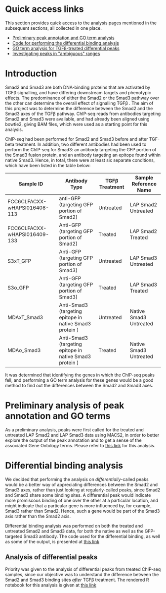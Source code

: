 
# Quick access links

This section provides quick access to the analysis pages mentioned in the subsequent sections, all collected in one place.

* [Preliminary peak annotation and GO term analysis](https://kkkaslikar.github.io/ChIP-seq-Analysis-SMAD2-SMAD3/Jeremy_chipseq/peak_annotation_go_term_analysis.nb.html)
* [Code for performing the differential binding analysis](https://kkkaslikar.github.io/ChIP-seq-Analysis-SMAD2-SMAD3/Jeremy_chipseq/differential_binding_pipeline.html)
* [GO term analysis for TGFβ-treated differential peaks](https://kkkaslikar.github.io/ChIP-seq-Analysis-SMAD2-SMAD3/Jeremy_chipseq/differential_binding/treated/treated-differential_binding.nb.html)
* [Investigating peaks in "ambiguous" ranges](https://kkkaslikar.github.io/ChIP-seq-Analysis-SMAD2-SMAD3/Jeremy_chipseq/differential_binding/treated/Gviz_motif.nb.html)



# Introduction

Smad2 and Smad3 are both DNA-binding proteins that are activated by TGFβ signalling, and have differing downstream targets and phenotypic effects. The predominance of either the Smad2 or the Smad3 pathway over the other can determine the overall effect of signalling TGFβ . The aim of this project was to determine the difference between the Smad2 and the Smad3 axes of the TGFβ pathway. ChIP-seq reads from antibodies targeting Smad2 and Smad3 were available, and had already been aligned using bowtie2, giving BAM files, which were used as a starting point for this analysis.

ChIP-seq had been performed for Smad2 and Smad3 before and after TGF-beta treatment. In addition, two different antibodies had been used to perform the ChIP-seq for Smad3: an antibody targeting the GFP portion of the Smad3 fusion protein, and an antibody targeting an epitope found within native Smad3. Hence, in total, there were at least six separate conditions, which have been listed in the table below:

| Sample ID                    | Antibody Type                                           | TGFβ Treatment | Sample Reference Name  |
| ---------------------------- | ------------------------------------------------------- | -------------- | ---------------------- |
| FCC6CLFACXX-wHAPSI016408-113 | anti-GFP (targeting GFP portion of Smad2)               | Untreated      | LAP Smad2 Untreated    |
| FCC6CLFACXX-wHAPSI016409-133 | Anti-GFP (targeting GFP portion of Smad2)               | Treated        | LAP Smad2 Treated      |
| S3xT_GFP                     | Anti-GFP (targeting GFP portion of Smad3)               | Untreated      | LAP Smad3 Untreated    |
| S3o_GFP                      | Anti-GFP (targeting GFP portion of Smad3)               | Treated        | LAP Smad3 Treated      |
| MDAxT_Smad3                  | Anti-Smad3 (targeting epitope in native Smad3 protein ) | Untreated      | Native Smad3 Untreated |
| MDAo_Smad3                   | Anti-Smad3 (targeting epitope in native Smad3 protein ) | Treated        | Native Smad3 Untreated |


It was determined that identifying the genes in which the ChIP-seq peaks fell, and performing a GO term analysis for these genes would be a good method to find out the differences between the Smad2 and Smad3 axes.

# Preliminary analysis of peak annotation and GO terms

As a preliminary analysis, peaks were first called for the treated and untreated LAP Smad2 and LAP Smad3 data using MACS2, in order to better explore the output of the peak annotation and to get a sense of the associated Gene Ontology terms. Please refer to [this link](https://kkkaslikar.github.io/ChIP-seq-Analysis-SMAD2-SMAD3/Jeremy_chipseq/peak_annotation_go_term_analysis.nb.html) for this analysis.

# Differential binding analysis

We decided that performing the analysis on *differentially*-called peaks would be a better way of appreciating differences between the Smad2 and Smad3 axes, rather than just looking at regularly-called peaks, since Smad2 and Smad3 share some binding sites. A differential peak would indicate more promiscous binding of one over the other at a particular location, and might indicate that a particular gene is more influenced by, for example, Smad3 rather than Smad2. Hence, such a gene would be part of the Smad3 axis rather than the Smad2 axis.

Differential binding analysis was performed on both the treated and untreated Smad2 and Smad3 data, for both the native as well as the GFP-targeted Smad3 antibody. The code used for the differential binding, as well as some of the output, is presented at [this link](https://kkkaslikar.github.io/ChIP-seq-Analysis-SMAD2-SMAD3/Jeremy_chipseq/differential_binding_pipeline.html)

## Analysis of differential peaks

Priority was given to the analysis of differential peaks from treated ChIP-seq samples, since our objective was to understand the difference between the Smad2 and Smad3 binding sites *after* TGFβ treatment. The rendered R notebook for this analysis is given at [this link](https://kkkaslikar.github.io/ChIP-seq-Analysis-SMAD2-SMAD3/Jeremy_chipseq/differential_binding/treated/treated-differential_binding.nb.html)

